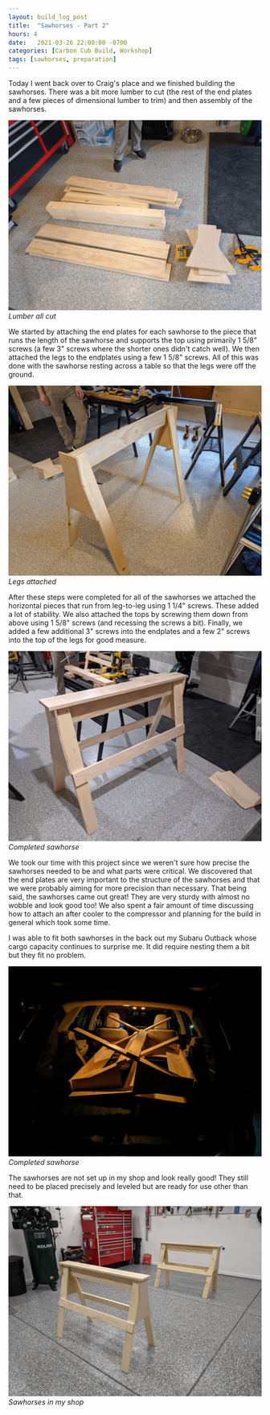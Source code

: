```yaml
---
layout: build_log_post
title:  "Sawhorses - Part 2"
hours: 4
date:   2021-03-26 22:00:00 -0700
categories: [Carbon Cub Build, Workshop]
tags: [sawhorses, preparation]
---
```

Today I went back over to Craig's place and we finished building the sawhorses. There was a bit more lumber to cut (the rest of the end plates and a few pieces of dimensional lumber to trim) and then assembly of the sawhorses.

![Desktop View](/assets/img/posts/2021-03-26-sawhorses-2/cut_lumber.png)
_Lumber all cut_

We started by attaching the end plates for each sawhorse to the piece that runs the length of the sawhorse and supports the top using primarily 1 5/8" screws (a few 3" screws where the shorter ones didn't catch well). We then attached the legs to the endplates using a few 1 5/8" screws. All of this was done with the sawhorse resting across a table so that the legs were off the ground.

![Desktop View](/assets/img/posts/2021-03-26-sawhorses-2/legs_attached.png)
_Legs attached_

After these steps were completed for all of the sawhorses we attached the horizontal pieces that run from leg-to-leg using 1 1/4" screws. These added a lot of stability. We also attached the tops by screwing them down from above using 1 5/8" screws (and recessing the screws a bit). Finally, we added a few additional 3" screws into the endplates and a few 2" screws into the top of the legs for good measure.

![Desktop View](/assets/img/posts/2021-03-26-sawhorses-2/finished_sawhorse.png)
_Completed sawhorse_

We took our time with this project since we weren't sure how precise the sawhorses needed to be and what parts were critical. We discovered that the end plates are very important to the structure of the sawhorses and that we were probably aiming for more precision than necessary. That being said, the sawhorses came out great! They are very sturdy with almost no wobble and look good too! We also spent a fair amount of time discussing how to attach an after cooler to the compressor and planning for the build in general which took some time.

I was able to fit both sawhorses in the back out my Subaru Outback whose cargo capacity continues to surprise me. It did require nesting them a bit but they fit no problem.

![Desktop View](/assets/img/posts/2021-03-26-sawhorses-2/transporting_sawhorses.png)
_Completed sawhorse_

The sawhorses are not set up in my shop and look really good! They still need to be placed precisely and leveled but are ready for use other than that. 

![Desktop View](/assets/img/posts/2021-03-26-sawhorses-2/sawhorses_in_workshop.png)
_Sawhorses in my shop_